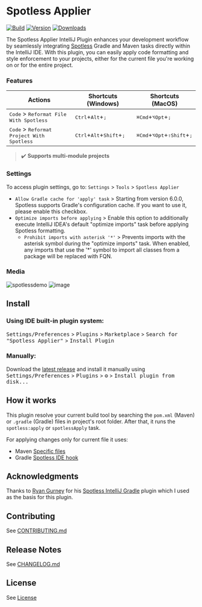 # Spotless Applier

[![Build](https://github.com/lipiridi/spotless-applier/workflows/Build/badge.svg)](https://github.com/lipiridi/spotless-applier/actions)
[![Version](https://img.shields.io/jetbrains/plugin/v/22455.svg)](https://plugins.jetbrains.com/plugin/22455)
[![Downloads](https://img.shields.io/jetbrains/plugin/d/22455.svg)](https://plugins.jetbrains.com/plugin/22455)

<!-- Plugin description -->
The Spotless Applier IntelliJ Plugin enhances your development workflow
by seamlessly integrating [Spotless](https://github.com/diffplug/spotless) Gradle and Maven tasks directly within the IntelliJ IDE.
With this plugin, you can easily apply code formatting and style enforcement to your projects,
either for the current file you're working on or for the entire project.

### Features
| Actions                                                     | Shortcuts (Windows)                                          | Shortcuts (MacOS)                                              |
|-------------------------------------------------------------|--------------------------------------------------------------|----------------------------------------------------------------|
| <kbd>Code</kbd> > <kbd>Reformat File With Spotless</kbd>    | <kbd>Ctrl</kbd>+<kbd>Alt</kbd>+<kbd>;</kbd>                  | <kbd>⌘Сmd</kbd>+<kbd>⌥Opt</kbd>+<kbd>;</kbd>                   |
| <kbd>Code</kbd> > <kbd>Reformat Project With Spotless</kbd> | <kbd>Ctrl</kbd>+<kbd>Alt</kbd>+<kbd>Shift</kbd>+<kbd>;</kbd> | <kbd>⌘Сmd</kbd>+<kbd>⌥Opt</kbd>+<kbd>⇧Shift</kbd>+<kbd>;</kbd> |

> ✔️ **Supports multi-module projects**

### Settings

To access plugin settings, go to: `Settings` > `Tools` > `Spotless Applier`
* `Allow Gradle cache for 'apply' task` > Starting from version 6.0.0, Spotless supports Gradle's configuration cache. If you want to use it, please enable this checkbox.
* `Optimize imports before applying` > Enable this option to additionally execute IntelliJ IDEA's default "optimize imports" task before applying Spotless formatting.
  * `Prohibit imports with asterisk '*'` > Prevents imports with the asterisk symbol during the "optimize imports" task. When enabled, any imports that use the '*' symbol to import all classes from a package will be replaced with FQN.
<!-- Plugin description end -->

### Media

![spotlessdemo](https://github.com/lipiridi/spotless-applier/assets/60580660/990e7bb9-8b75-4ca4-8973-f1fb2cf74e78)
![image](https://github.com/lipiridi/spotless-applier/assets/60580660/0d6ba567-e955-4193-b85b-f06e0541c790)


## Install

### Using IDE built-in plugin system:

<kbd>Settings/Preferences</kbd> > <kbd>Plugins</kbd> > <kbd>Marketplace</kbd> > <kbd>Search for "Spotless Applier"</kbd> >
<kbd>Install Plugin</kbd>

### Manually:

Download the [latest release](https://github.com/lipiridi/spotless-applier/releases/latest) and install it manually using
<kbd>Settings/Preferences</kbd> > <kbd>Plugins</kbd> > <kbd>⚙️</kbd> > <kbd>Install plugin from disk...</kbd>

## How it works
This plugin resolve your current build tool by searching the `pom.xml` (Maven) or `.gradle` (Gradle) files in project's root folder.
After that, it runs the `spotless:apply` or `spotlessApply` task.

For applying changes only for current file it uses:
* Maven [Specific files](https://github.com/diffplug/spotless/tree/main/plugin-maven#can-i-apply-spotless-to-specific-files)
* Gradle [Spotless IDE hook](https://github.com/diffplug/spotless/blob/main/plugin-gradle/IDE_HOOK.md)

## Acknowledgments
Thanks to [Ryan Gurney](https://github.com/ragurney) for his [Spotless IntelliJ Gradle](https://github.com/ragurney/spotless-intellij-gradle) plugin
which I used as the basis for this plugin.

## Contributing
See [CONTRIBUTING.md](CONTRIBUTING.md)

## Release Notes
See [CHANGELOG.md](CHANGELOG.md)

## License
See [License](LICENSE)